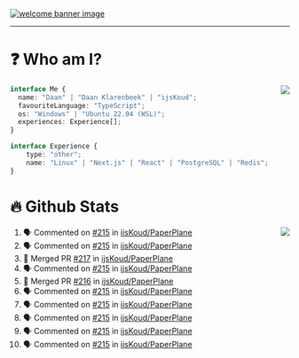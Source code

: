 <h1 align="center" style="display:none;"></h1>

<a href="https://ijskoud.dev/"><img src="https://cdn.ijskoud.dev/files/IIcds5oPKl.png" alt="welcome banner image" /></a>

---

# ❓ Who am I?

<img align="right" src="http://gh-stats.ijskoud.dev/api/top-langs?username=ijsKoud&cache_seconds=1800&layout=compact&hide_border=true&hide_rank=true&show_icons=true&theme=dark&title_color=ffffff&hide_border=true&locale=en" />

```typescript
interface Me {
  name: "Daan" | "Daan Klarenbeek" | "ijsKoud";
  favouriteLanguage: "TypeScript";
  os: "Windows" | "Ubuntu 22.04 (WSL)";
  experiences: Experience[];
}

interface Experience {
    type: "other";
    name: "Linux" | "Next.js" | "React" | "PostgreSQL" | "Redis";
}
```

# 🔥 Github Stats

<img align="right" src="http://gh-stats.ijskoud.dev/api? username=ijsKoud&cache_seconds=1800&hide_border=true&hide_rank=true&show_icons=true&theme=dark&title_color=ffffff&hide_border=true&locale=en">

<!--START_SECTION:activity-->
1. 🗣 Commented on [#215](https://github.com/ijsKoud/PaperPlane/issues/215) in [ijsKoud/PaperPlane](https://github.com/ijsKoud/PaperPlane)
2. 🗣 Commented on [#215](https://github.com/ijsKoud/PaperPlane/issues/215) in [ijsKoud/PaperPlane](https://github.com/ijsKoud/PaperPlane)
3. 🎉 Merged PR [#217](https://github.com/ijsKoud/PaperPlane/pull/217) in [ijsKoud/PaperPlane](https://github.com/ijsKoud/PaperPlane)
4. 🗣 Commented on [#215](https://github.com/ijsKoud/PaperPlane/issues/215) in [ijsKoud/PaperPlane](https://github.com/ijsKoud/PaperPlane)
5. 🎉 Merged PR [#216](https://github.com/ijsKoud/PaperPlane/pull/216) in [ijsKoud/PaperPlane](https://github.com/ijsKoud/PaperPlane)
6. 🗣 Commented on [#215](https://github.com/ijsKoud/PaperPlane/issues/215) in [ijsKoud/PaperPlane](https://github.com/ijsKoud/PaperPlane)
7. 🗣 Commented on [#215](https://github.com/ijsKoud/PaperPlane/issues/215) in [ijsKoud/PaperPlane](https://github.com/ijsKoud/PaperPlane)
8. 🗣 Commented on [#215](https://github.com/ijsKoud/PaperPlane/issues/215) in [ijsKoud/PaperPlane](https://github.com/ijsKoud/PaperPlane)
9. 🗣 Commented on [#215](https://github.com/ijsKoud/PaperPlane/issues/215) in [ijsKoud/PaperPlane](https://github.com/ijsKoud/PaperPlane)
10. 🗣 Commented on [#215](https://github.com/ijsKoud/PaperPlane/issues/215) in [ijsKoud/PaperPlane](https://github.com/ijsKoud/PaperPlane)
<!--END_SECTION:activity-->

<h1 align="center" style="display:none;"></h1>
